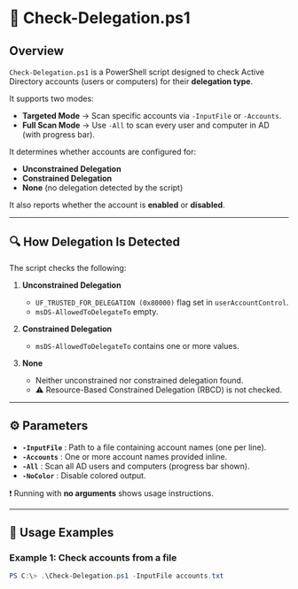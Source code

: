 # 📘 Check-Delegation.ps1

## Overview
`Check-Delegation.ps1` is a PowerShell script designed to check Active Directory accounts (users or computers) for their **delegation type**.  

It supports two modes:
- **Targeted Mode** → Scan specific accounts via `-InputFile` or `-Accounts`.  
- **Full Scan Mode** → Use `-All` to scan every user and computer in AD (with progress bar).  

It determines whether accounts are configured for:

- **Unconstrained Delegation**  
- **Constrained Delegation**  
- **None** (no delegation detected by the script)

It also reports whether the account is **enabled** or **disabled**.

---

## 🔍 How Delegation Is Detected
The script checks the following:

1. **Unconstrained Delegation**  
   - `UF_TRUSTED_FOR_DELEGATION (0x80000)` flag set in `userAccountControl`.  
   - `msDS-AllowedToDelegateTo` empty.

2. **Constrained Delegation**  
   - `msDS-AllowedToDelegateTo` contains one or more values.

3. **None**  
   - Neither unconstrained nor constrained delegation found.  
   - ⚠️ Resource-Based Constrained Delegation (RBCD) is not checked.

---

## ⚙️ Parameters
- **`-InputFile`** : Path to a file containing account names (one per line).  
- **`-Accounts`** : One or more account names provided inline.  
- **`-All`** : Scan all AD users and computers (progress bar shown).  
- **`-NoColor`** : Disable colored output.  

❗ Running with **no arguments** shows usage instructions.

---

## 📑 Usage Examples

### Example 1: Check accounts from a file
```powershell
PS C:\> .\Check-Delegation.ps1 -InputFile accounts.txt
